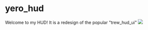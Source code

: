 # yero_hud
Welcome to my HUD!
It is a redesign of the popular "trew_hud_ui"
<img src="https://i.imgur.com/NUdUcKz.png">
